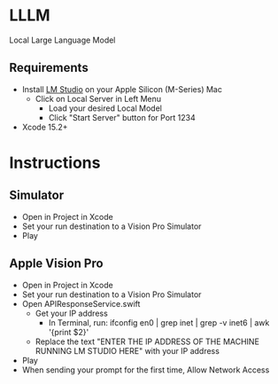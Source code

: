 # LLLM
Local Large Language Model

## Requirements
* Install [LM Studio](https://lmstudio.ai/) on your Apple Silicon (M-Series) Mac
  * Click on Local Server in Left Menu
    * Load your desired Local Model
    * Click "Start Server" button for Port 1234
* Xcode 15.2+

# Instructions
## Simulator
* Open in Project in Xcode
* Set your run destination to a Vision Pro Simulator
* Play

## Apple Vision Pro
* Open in Project in Xcode
* Set your run destination to a Vision Pro Simulator
* Open APIResponseService.swift
  * Get your IP address
    * In Terminal, run: ifconfig en0 | grep inet | grep -v inet6 | awk '{print $2}'
  * Replace the text "ENTER THE IP ADDRESS OF THE MACHINE RUNNING LM STUDIO HERE" with your IP address
* Play
* When sending your prompt for the first time, Allow Network Access
